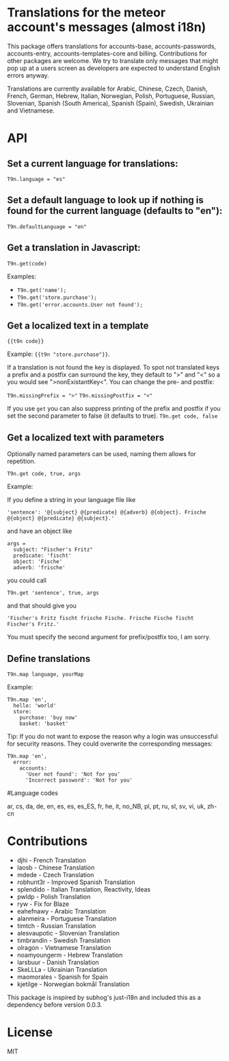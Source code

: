 # Translations for the meteor account's messages (almost i18n)

This package offers translations for accounts-base, accounts-passwords, accounts-entry, accounts-templates-core and billing. Contributions for other packages are welcome. We try to translate only messages that might pop up at a users screen as developers are expected to understand English errors anyway.

Translations are currently available for Arabic, Chinese, Czech, Danish, French, German, Hebrew, Italian, Norwegian, Polish, Portuguese, Russian, Slovenian, Spanish (South America), Spanish (Spain), Swedish, Ukrainian and Vietnamese.

# API

##  Set a current language for translations: 
`T9n.language = "es"`

##  Set a default language to look up if nothing is found for the current language (defaults to "en"): 
`T9n.defaultLanguage = "en"`


## Get a translation in Javascript:

`T9n.get(code)`

Examples:
* `T9n.get('name');`
* `T9n.get('store.purchase');`
* `T9n.get('error.accounts.User not found');`

## Get a localized text in a template

`{{t9n code}}`

Example: `{{t9n "store.purchase"}}`.

If a translation is not found the key is displayed. To spot not translated keys a prefix and a postfix can surround the key, they default to ">" and "<" so a you would see ">nonExistantKey<". You can change the pre- and postfix: 

`T9n.missingPrefix = ">"`
`T9n.missingPostfix = "<"`

If you use `get` you can also suppress printing of the prefix and postfix if you set the second parameter to false (it defaults to true).
`T9n.get code, false`

## Get a localized text with parameters

Optionally named parameters can be used, naming them allows for repetition.

`T9n.get code, true, args `

Example: 
  
  If you define a string in your language file like
  
    'sentence': '@{subject} @{predicate} @{adverb} @{object}. Frische @{object} @{predicate} @{subject}.'

  and have an object like
  
    args = 
      subject: "Fischer's Fritz"
      predicate: 'fischt'
      object: 'Fische'
      adverb: 'frische'
      
  you could call
  
    T9n.get 'sentence', true, args
    
  and that should give you
  
    'Fischer's Fritz fischt frische Fische. Frische Fische fischt Fischer's Fritz.'

  You must specify the second argument for prefix/postfix too, I am sorry.
  

## Define translations

`T9n.map language, yourMap`

Example:

    T9n.map 'en',
      hello: 'world'
      store:
        purchase: 'buy now'
        basket: 'basket'
        
Tip: If you do not want to expose the reason why a login was unsuccessful for security reasons. They could overwrite the corresponding messages:

    T9n.map 'en',
      error:
        accounts:
          'User not found': 'Not for you'
          'Incorrect password': 'Not for you'

#Language codes

ar, cs, da, de, en, es, es, es_ES, fr, he, it, no_NB, pl, pt, ru, sl, sv, vi, uk, zh-cn

# Contributions
* djhi - French Translation
* laosb - Chinese Translation
* mdede - Czech Translation
* robhunt3r - Improved Spanish Translation
* splendido - Italian Translation, Reactivity, Ideas
* pwldp - Polish Translation
* ryw - Fix for Blaze
* eahefnawy - Arabic Translation
* alanmeira - Portuguese Translation
* timtch - Russian Translation
* alesvaupotic - Slovenian Translation
* timbrandin - Swedish Translation
* olragon - Vietnamese Translation
* noamyoungerm - Hebrew Translation
* larsbuur - Danish Translation
* SkeLLLa - Ukrainian Translation
* maomorales - Spanish for Spain
* kjetilge - Norwegian bokmål Translation

This package is inspired by subhog's just-i18n and included this as a dependency before version 0.0.3.

# License

MIT
